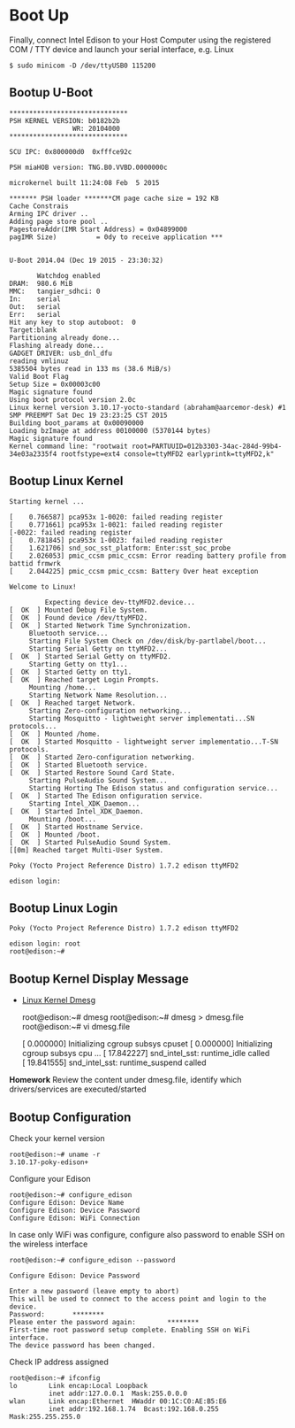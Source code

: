Boot Up
==

Finally, connect Intel Edison to your Host Computer using the registered COM / TTY device and launch your serial interface, e.g. Linux

    $ sudo minicom -D /dev/ttyUSB0 115200

## Bootup U-Boot

    ******************************
    PSH KERNEL VERSION: b0182b2b
                    WR: 20104000
    ******************************
    
    SCU IPC: 0x800000d0  0xfffce92c
    
    PSH miaHOB version: TNG.B0.VVBD.0000000c
    
    microkernel built 11:24:08 Feb  5 2015
    
    ******* PSH loader *******CM page cache size = 192 KB 
    Cache Constrais
    Arming IPC driver ..
    Adding page store pool ..
    PagestoreAddr(IMR Start Address) = 0x04899000
    pagIMR Size)          = 0dy to receive application *** 
    
    
    U-Boot 2014.04 (Dec 19 2015 - 23:30:32)

           Watchdog enabled
    DRAM:  980.6 MiB
    MMC:   tangier_sdhci: 0
    In:    serial
    Out:   serial
    Err:   serial
    Hit any key to stop autoboot:  0 
    Target:blank
    Partitioning already done...
    Flashing already done...
    GADGET DRIVER: usb_dnl_dfu
    reading vmlinuz
    5385504 bytes read in 133 ms (38.6 MiB/s)
    Valid Boot Flag
    Setup Size = 0x00003c00
    Magic signature found
    Using boot protocol version 2.0c
    Linux kernel version 3.10.17-yocto-standard (abraham@aarcemor-desk) #1 SMP PREEMPT Sat Dec 19 23:23:25 CST 2015
    Building boot_params at 0x00090000
    Loading bzImage at address 00100000 (5370144 bytes)
    Magic signature found
    Kernel command line: "rootwait root=PARTUUID=012b3303-34ac-284d-99b4-34e03a2335f4 rootfstype=ext4 console=ttyMFD2 earlyprintk=ttyMFD2,k"

## Bootup Linux Kernel

    Starting kernel ...
    
    [    0.766587] pca953x 1-0020: failed reading register
    [    0.771661] pca953x 1-0021: failed reading register
    [-0022: failed reading register
    [    0.781845] pca953x 1-0023: failed reading register
    [    1.621706] snd_soc_sst_platform: Enter:sst_soc_probe
    [    2.026053] pmic_ccsm pmic_ccsm: Error reading battery profile from battid frmwrk
    [    2.044225] pmic_ccsm pmic_ccsm: Battery Over heat exception

    Welcome to Linux!
    
             Expecting device dev-ttyMFD2.device...
    [  OK  ] Mounted Debug File System.
    [  OK  ] Found device /dev/ttyMFD2.
    [  OK  ] Started Network Time Synchronization.
         Bluetooth service...
         Starting File System Check on /dev/disk/by-partlabel/boot...
         Starting Serial Getty on ttyMFD2...
    [  OK  ] Started Serial Getty on ttyMFD2.
         Starting Getty on tty1...
    [  OK  ] Started Getty on tty1.
    [  OK  ] Reached target Login Prompts.
         Mounting /home...
         Starting Network Name Resolution...
    [  OK  ] Reached target Network.
         Starting Zero-configuration networking...
         Starting Mosquitto - lightweight server implementati...SN protocols...
    [  OK  ] Mounted /home.
    [  OK  ] Started Mosquitto - lightweight server implementatio...T-SN protocols.
    [  OK  ] Started Zero-configuration networking.
    [  OK  ] Started Bluetooth service.
    [  OK  ] Started Restore Sound Card State.
         Starting PulseAudio Sound System...
         Starting Horting The Edison status and configuration service...
    [  OK  ] Started The Edison onfiguration service.
         Starting Intel_XDK_Daemon...
    [  OK  ] Started Intel_XDK_Daemon.
         Mounting /boot...
    [  OK  ] Started Hostname Service.
    [  OK  ] Mounted /boot.
    [  OK  ] Started PulseAudio Sound System.
    [[0m] Reached target Multi-User System.
    
    Poky (Yocto Project Reference Distro) 1.7.2 edison ttyMFD2
    
    edison login: 


## Bootup Linux Login

    Poky (Yocto Project Reference Distro) 1.7.2 edison ttyMFD2
    
    edison login: root
    root@edison:~# 


## Bootup Kernel Display Message

- [Linux Kernel Dmesg](https://en.wikipedia.org/wiki/Dmesg)


    root@edison:~# dmesg
    root@edison:~# dmesg > dmesg.file
    root@edison:~# vi dmesg.file
    
    [    0.000000] Initializing cgroup subsys cpuset
    [    0.000000] Initializing cgroup subsys cpu
    ...
    [   17.842227] snd_intel_sst: runtime_idle called                               
    [   19.841555] snd_intel_sst: runtime_suspend called

__Homework__ Review the content under dmesg.file, identify which drivers/services are executed/started

## Bootup Configuration

Check your kernel version

    root@edison:~# uname -r
    3.10.17-poky-edison+

Configure your Edison

    root@edison:~# configure_edison
    Configure Edison: Device Name
    Configure Edison: Device Password
    Configure Edison: WiFi Connection

In case only WiFi was configure, configure also password to enable SSH on the wireless interface

    root@edison:~# configure_edison --password
    
    Configure Edison: Device Password
    
    Enter a new password (leave empty to abort)
    This will be used to connect to the access point and login to the device.
    Password:       ********
    Please enter the password again:        ********
    First-time root password setup complete. Enabling SSH on WiFi interface.
    The device password has been changed.

Check IP address assigned

    root@edison:~# ifconfig
    lo        Link encap:Local Loopback  
              inet addr:127.0.0.1  Mask:255.0.0.0
    wlan      Link encap:Ethernet  HWaddr 00:1C:C0:AE:B5:E6  
              inet addr:192.168.1.74  Bcast:192.168.0.255  Mask:255.255.255.0

